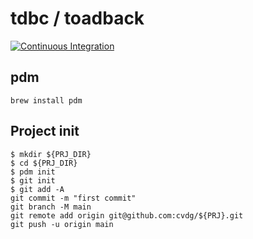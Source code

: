 # tdbc / toadback

[![Continuous Integration](https://github.com/cvdg/tdbc/actions/workflows/python-package.yml/badge.svg)](https://github.com/cvdg/tdbc/actions/workflows/python-package.yml)

## pdm

```shell
brew install pdm
```

## Project init

```shell
$ mkdir ${PRJ_DIR}
$ cd ${PRJ_DIR}
$ pdm init
$ git init
$ git add -A
git commit -m "first commit"
git branch -M main
git remote add origin git@github.com:cvdg/${PRJ}.git
git push -u origin main
```
